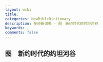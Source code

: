 ```yaml
---
layout: wiki
title: 
categories: NewBibleDictionary
description: 圣经新词典 - 图　新约时代的约坦河谷
keywords: , 
comments: false
---
```


## 图　新约时代的约坦河谷











